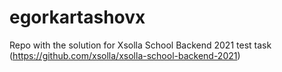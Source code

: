 # egorkartashovx
Repo with the solution for Xsolla School Backend 2021 test task (https://github.com/xsolla/xsolla-school-backend-2021)
